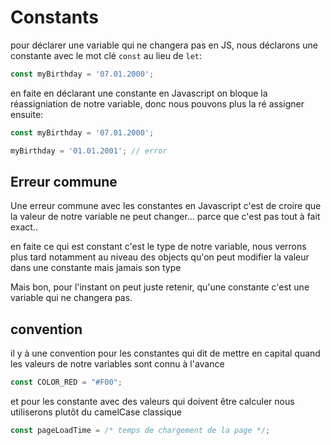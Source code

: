 # Constants

pour déclarer une variable qui ne changera pas en JS, nous déclarons une constante avec le mot clé `const` au lieu de `let`:

```js
const myBirthday = '07.01.2000';
```

en faite en déclarant une constante en Javascript on bloque la réassigniation de notre variable, donc nous pouvons plus la ré assigner ensuite: 
```js
const myBirthday = '07.01.2000';

myBirthday = '01.01.2001'; // error
```

## Erreur commune

Une erreur commune avec les constantes en Javascript c'est de croire que la valeur de notre variable ne peut changer... parce que c'est pas tout à fait exact..

en faite ce qui est constant c'est le type de notre variable, nous verrons plus tard notamment au niveau des objects qu'on peut modifier la valeur dans une constante mais jamais son type


Mais bon, pour l'instant on peut juste retenir, qu'une constante c'est une variable qui ne changera pas.

## convention

il y à une convention pour les constantes qui dit de mettre en capital quand les valeurs de notre variables sont connu à l'avance

```js
const COLOR_RED = "#F00";
```

et pour les constante avec des valeurs qui doivent être calculer nous utiliserons plutôt du camelCase classique

```js
const pageLoadTime = /* temps de chargement de la page */;
```
